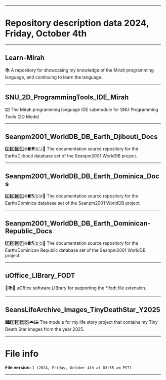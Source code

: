 
***

# Repository description data 2024, Friday, October 4th

---

## Learn-Mirah

📚️ A repository for showcasing my knowledge of the Mirah programming language, and continuing to learn the language. 

---

## SNU_2D_ProgrammingTools_IDE_Mirah

⌨️ The Mirah programming language IDE submodule for SNU Programming Tools (2D Mode)

---

## Seanpm2001_WorldDB_DB_Earth_Djibouti_Docs

2️⃣️0️⃣️0️⃣️1️⃣️🌐️🛢️🌍️🇩🇯️📖️ The documentation source repository for the Earth/Djibouti database set of the Seanpm2001 WorldDB project. 

---

## Seanpm2001_WorldDB_DB_Earth_Dominica_Docs

2️⃣️0️⃣️0️⃣️1️⃣️🌐️🛢️🌎️🇩🇲️📖️ The documentation source repository for the Earth/Dominica database set of the Seanpm2001 WorldDB project. 

---

## Seanpm2001_WorldDB_DB_Earth_Dominican-Republic_Docs

2️⃣️0️⃣️0️⃣️1️⃣️🌐️🛢️🌎️🇩🇴️📖️ The documentation source repository for the Earth/Dominican Republic database set of the Seanpm2001 WorldDB project. 

---

## uOffice_LIBrary_FODT

📙️📚️💾️ uOffice software LIBrary for supporting the *.fodt file extension.

---

## SeansLifeArchive_Images_TinyDeathStar_Y2025

🏙️2️⃣️0️⃣️2️⃣️5️⃣️🎮️🖼️ The module for my life story project that contains my Tiny Death Star images from the year 2025.

***

# File info

**File version:** `1 (2024, Friday, October 4th at 03:55 am PST)`

***

